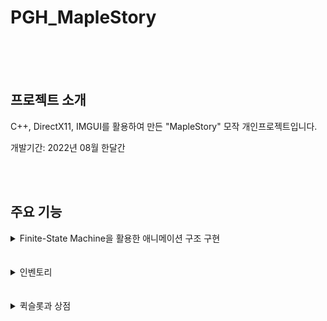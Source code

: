 # PGH_MapleStory

<br><br><br>

## 프로젝트 소개
<div><p>C++, DirectX11, IMGUI를 활용하여 만든 "MapleStory" 모작 개인프로젝트입니다.</p></div>
<div><p>개발기간: 2022년 08월 한달간</p></div>
<br><br>



## 주요 기능

<details>
  <summary>Finite-State Machine을 활용한 애니메이션 구조 구현</summary>
  <br>
  <p>{</p>
   <div>
      <figure>
         <img src="Readme/FSM.png" alt="Engine-ResourceLoading.png" title="클릭하시면 더 큰 이미지를 보실 수 있습니다." width="800"/>
         <figurecaption><br>애니메이션 구조를 구현하기 위해서 FSM을 직접 구현해보았습니다.</figurecaption>
      </figure>
   </div><br>
  <br>
  <p>}</p>
  
</details>
<br><br>

<details>
  <summary>인벤토리</summary>
   <br>
   <p>{</p>
   <div>
      <figure>
         <img src="Readme/Inventory.png" alt="Engine-ResourceLoading.png" title="클릭하시면 더 큰 이미지를 보실 수 있습니다." width="800"/>
         <figurecaption><br>C++ STL 자료구조를 활용해보기 위해서 인벤토리를 구현했습니다.</figurecaption>
      </figure>
   </div><br>
   <br>
   <p>}</p>
  
</details>
<br><br>

<details>
  <summary>퀵슬롯과 상점</summary>

  <p>{</p>
  <div>
      <figure>
         <img src="Readme/QuickSlot.png" alt="Engine-ResourceLoading.png" title="클릭하시면 더 큰 이미지를 보실 수 있습니다." width="800"/>
         <figurecaption><br>아이템을 퀵슬롯에 드래그드랍으로 장착 후 사용시 인벤토리와 연동되게끔 했습니다.</figurecaption>
      </figure>
   </div><br>
   <div>
      <figure>
         <img src="Readme/Store.png" alt="Engine-ResourceLoading.png" title="클릭하시면 더 큰 이미지를 보실 수 있습니다." width="800"/>
         <figurecaption><br>간단한 상점 컨텐츠도 구현해보았습니다.</figurecaption>
      </figure>
   </div><br>
    
   
  <p>}</p>
  
</details>
<br><br>

<br><br><br>

